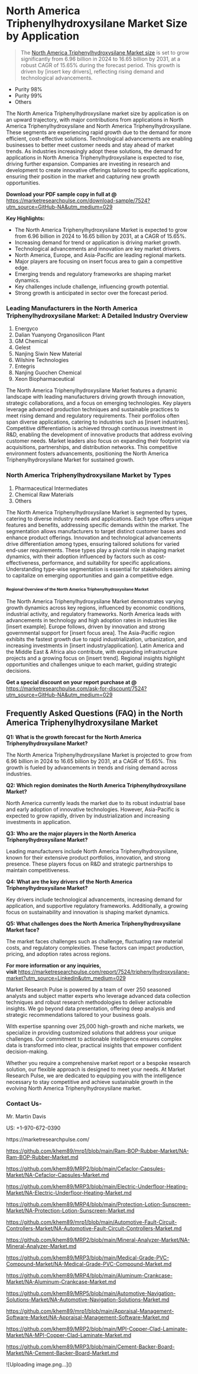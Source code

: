 <h1>North America Triphenylhydroxysilane Market&nbsp;Size by Application</h1><blockquote><p>The <a href="https://marketresearchpulse.com/download-sample/7524?utm_source=GitHub-NA&amp;utm_medium=029">North America Triphenylhydroxysilane Market size</a> is set to grow significantly from 6.96 billion in 2024 to 16.65 billion by 2031, at a robust CAGR of 15.65% during the forecast period. This growth is driven by [insert key drivers], reflecting rising demand and technological advancements.</p></blockquote><ul><li>Purity 98%<li> Purity 99%<li> Others</li></ul><p>The North America Triphenylhydroxysilane market size by application is on an upward trajectory, with major contributions from applications in North America Triphenylhydroxysilane and North America Triphenylhydroxysilane. These segments are experiencing rapid growth due to the demand for more efficient, cost-effective solutions. Technological advancements are enabling businesses to better meet customer needs and stay ahead of market trends. As industries increasingly adopt these solutions, the demand for applications in North America Triphenylhydroxysilane is expected to rise, driving further expansion. Companies are investing in research and development to create innovative offerings tailored to specific applications, ensuring their position in the market and capturing new growth opportunities.</p><p><strong>Download your PDF sample copy in full at @ </strong><a href="https://marketresearchpulse.com/download-sample/7524?utm_source=GitHub-NA&amp;utm_medium=029">https://marketresearchpulse.com/download-sample/7524?utm_source=GitHub-NA&amp;utm_medium=029</a></p><p><strong>Key Highlights: </strong></p><ul><li>The North America Triphenylhydroxysilane Market is expected to grow from 6.96 billion in 2024 to 16.65 billion by 2031, at a CAGR of 15.65%.</li><li>Increasing demand for trend or application is driving market growth.</li><li>Technological advancements and innovation are key market drivers.</li><li>North America, Europe, and Asia-Pacific are leading regional markets.</li><li>Major players are focusing on insert focus area to gain a competitive edge.</li><li>Emerging trends and regulatory frameworks are shaping market dynamics.</li><li>Key challenges include challenge, influencing growth potential.</li><li>Strong growth is anticipated in sector over the forecast period.</li></ul><h3>Leading Manufacturers in the North America Triphenylhydroxysilane Market: A Detailed Industry Overview</h3><ol><li>Energyco</li><li>Dalian Yuanyong Organosilicon Plant</li><li>GM Chemical</li><li>Gelest</li><li>Nanjing Siwin New Material</li><li>Wilshire Technologies</li><li>Entegris</li><li>Nanjing Guochen Chemical</li><li>Xeon Biopharmaceutical</li></ol><div class="flex max-w-full flex-col flex-grow"><div class="min-h-8 text-message flex w-full flex-col items-end gap-2 whitespace-normal break-words [.text-message+&amp;]:mt-5" dir="auto" data-message-author-role="assistant" data-message-id="fd8432e4-4910-450d-b182-61b7bfb0a01f" data-message-model-slug="gpt-4o"><div class="flex w-full flex-col gap-1 empty:hidden first:pt-[3px]"><div class="markdown prose w-full break-words dark:prose-invert light"><p>The North America Triphenylhydroxysilane Market features a dynamic landscape with leading manufacturers driving growth through innovation, strategic collaborations, and a focus on emerging technologies. Key players leverage advanced production techniques and sustainable practices to meet rising demand and regulatory requirements. Their portfolios often span diverse applications, catering to industries such as [insert industries]. Competitive differentiation is achieved through continuous investment in R&amp;D, enabling the development of innovative products that address evolving customer needs. Market leaders also focus on expanding their footprint via acquisitions, partnerships, and distribution networks. This competitive environment fosters advancements, positioning the North America Triphenylhydroxysilane Market for sustained growth.</p></div></div></div></div><h3>North America Triphenylhydroxysilane Market by Types</h3><ol><li>Pharmaceutical Intermediates<li> Chemical Raw Materials<li> Others</li></ol><div class="flex max-w-full flex-col flex-grow"><div class="min-h-8 text-message flex w-full flex-col items-end gap-2 whitespace-normal break-words [.text-message+&amp;]:mt-5" dir="auto" data-message-author-role="assistant" data-message-id="084470be-0bb7-4664-bddf-5156b4f41249" data-message-model-slug="gpt-4o-mini"><div class="flex w-full flex-col gap-1 empty:hidden first:pt-[3px]"><div class="markdown prose w-full break-words dark:prose-invert light"><p>The North America Triphenylhydroxysilane Market is segmented by types, catering to diverse industry needs and applications. Each type offers unique features and benefits, addressing specific demands within the market. The segmentation allows manufacturers to target distinct customer bases and enhance product offerings. Innovation and technological advancements drive differentiation among types, ensuring tailored solutions for varied end-user requirements. These types play a pivotal role in shaping market dynamics, with their adoption influenced by factors such as cost-effectiveness, performance, and suitability for specific applications. Understanding type-wise segmentation is essential for stakeholders aiming to capitalize on emerging opportunities and gain a competitive edge.</p></div></div></div></div><h3><span style="font-size: 11px;">Regional Overview of the North America Triphenylhydroxysilane Market</span></h3><div class="flex max-w-full flex-col flex-grow"><div class="min-h-8 text-message flex w-full flex-col items-end gap-2 whitespace-normal break-words [.text-message+&amp;]:mt-5" dir="auto" data-message-author-role="assistant" data-message-id="e9038762-ce64-4e30-91c9-9bd413514231" data-message-model-slug="gpt-4o-mini"><div class="flex w-full flex-col gap-1 empty:hidden first:pt-[3px]"><div class="markdown prose w-full break-words dark:prose-invert light"><p>The North America Triphenylhydroxysilane Market demonstrates varying growth dynamics across key regions, influenced by economic conditions, industrial activity, and regulatory frameworks. North America leads with advancements in technology and high adoption rates in industries like [insert example]. Europe follows, driven by innovation and strong governmental support for [insert focus area]. The Asia-Pacific region exhibits the fastest growth due to rapid industrialization, urbanization, and increasing investments in [insert industry/application]. Latin America and the Middle East &amp; Africa also contribute, with expanding infrastructure projects and a growing focus on [insert trend]. Regional insights highlight opportunities and challenges unique to each market, guiding strategic decisions.</p></div></div></div></div><p><strong>Get a special discount on your report purchase at @ </strong><a href="https://marketresearchpulse.com/ask-for-discount/7524?utm_source=GitHub-NA&amp;utm_medium=029">https://marketresearchpulse.com/ask-for-discount/7524?utm_source=GitHub-NA&amp;utm_medium=029</a></p><h2>Frequently Asked Questions (FAQ) in the North America Triphenylhydroxysilane Market</h2><p><strong>Q1: What is the growth forecast for the North America Triphenylhydroxysilane Market?</strong></p><p>The North America Triphenylhydroxysilane Market is projected to grow from 6.96 billion in 2024 to 16.65 billion by 2031, at a CAGR of 15.65%. This growth is fueled by advancements in trends and rising demand across industries.</p><p><strong>Q2: Which region dominates the North America Triphenylhydroxysilane Market?</strong></p><p>North America currently leads the market due to its robust industrial base and early adoption of innovative technologies. However, Asia-Pacific is expected to grow rapidly, driven by industrialization and increasing investments in application.</p><p><strong>Q3: Who are the major players in the North America Triphenylhydroxysilane Market?</strong></p><p>Leading manufacturers include North America Triphenylhydroxysilane, known for their extensive product portfolios, innovation, and strong presence. These players focus on R&amp;D and strategic partnerships to maintain competitiveness.</p><p><strong>Q4: What are the key drivers of the North America Triphenylhydroxysilane Market?</strong></p><p>Key drivers include technological advancements, increasing demand for application, and supportive regulatory frameworks. Additionally, a growing focus on sustainability and innovation is shaping market dynamics.</p><p><strong>Q5: What challenges does the North America Triphenylhydroxysilane Market face?</strong></p><p>The market faces challenges such as challenge, fluctuating raw material costs, and regulatory complexities. These factors can impact production, pricing, and adoption rates across regions.</p><p><strong>For more information or any inquiries, visit&nbsp;</strong><a href="https://marketresearchpulse.com/report/7524/triphenylhydroxysilane-market?utm_source=Linkedin&utm_medium=029">https://marketresearchpulse.com/report/7524/triphenylhydroxysilane-market?utm_source=Linkedin&utm_medium=029</a></p><p>Market Research Pulse is powered by a team of over 250 seasoned analysts and subject matter experts who leverage advanced data collection techniques and robust research methodologies to deliver actionable insights. We go beyond data presentation, offering deep analysis and strategic recommendations tailored to your business goals.</p><p>With expertise spanning over 25,000 high-growth and niche markets, we specialize in providing customized solutions that address your unique challenges. Our commitment to actionable intelligence ensures complex data is transformed into clear, practical insights that empower confident decision-making.</p><p>Whether you require a comprehensive market report or a bespoke research solution, our flexible approach is designed to meet your needs. At Market Research Pulse, we are dedicated to equipping you with the intelligence necessary to stay competitive and achieve sustainable growth in the evolving North America Triphenylhydroxysilane market.</p><h3><strong>Contact Us-</strong></h3><p>Mr. Martin Davis</p><p>US: +1-970-672-0390</p><p>https://marketresearchpulse.com/</p><p><a href="https://github.com/khem89/mrp1/blob/main/Ram-BOP-Rubber-Market/NA-Ram-BOP-Rubber-Market.md">https://github.com/khem89/mrp1/blob/main/Ram-BOP-Rubber-Market/NA-Ram-BOP-Rubber-Market.md</a></p><p><a href="https://github.com/khem89/MRP2/blob/main/Cefaclor-Capsules-Market/NA-Cefaclor-Capsules-Market.md">https://github.com/khem89/MRP2/blob/main/Cefaclor-Capsules-Market/NA-Cefaclor-Capsules-Market.md</a></p><p><a href="https://github.com/khem89/MRP3/blob/main/Electric-Underfloor-Heating-Market/NA-Electric-Underfloor-Heating-Market.md">https://github.com/khem89/MRP3/blob/main/Electric-Underfloor-Heating-Market/NA-Electric-Underfloor-Heating-Market.md</a></p><p><a href="https://github.com/khem89/MRP4/blob/main/Protection-Lotion-Sunscreen-Market/NA-Protection-Lotion-Sunscreen-Market.md">https://github.com/khem89/MRP4/blob/main/Protection-Lotion-Sunscreen-Market/NA-Protection-Lotion-Sunscreen-Market.md</a></p><p><a href="https://github.com/khem89/mrp1/blob/main/Automotive-Fault-Circuit-Controllers-Market/NA-Automotive-Fault-Circuit-Controllers-Market.md">https://github.com/khem89/mrp1/blob/main/Automotive-Fault-Circuit-Controllers-Market/NA-Automotive-Fault-Circuit-Controllers-Market.md</a></p><p><a href="https://github.com/khem89/MRP2/blob/main/Mineral-Analyzer-Market/NA-Mineral-Analyzer-Market.md">https://github.com/khem89/MRP2/blob/main/Mineral-Analyzer-Market/NA-Mineral-Analyzer-Market.md</a></p><p><a href="https://github.com/khem89/MRP3/blob/main/Medical-Grade-PVC-Compound-Market/NA-Medical-Grade-PVC-Compound-Market.md">https://github.com/khem89/MRP3/blob/main/Medical-Grade-PVC-Compound-Market/NA-Medical-Grade-PVC-Compound-Market.md</a></p><p><a href="https://github.com/khem89/MRP4/blob/main/Aluminum-Crankcase-Market/NA-Aluminum-Crankcase-Market.md">https://github.com/khem89/MRP4/blob/main/Aluminum-Crankcase-Market/NA-Aluminum-Crankcase-Market.md</a></p><p><a href="https://github.com/khem89/MRP5/blob/main/Automotive-Navigation-Solutions-Market/NA-Automotive-Navigation-Solutions-Market.md">https://github.com/khem89/MRP5/blob/main/Automotive-Navigation-Solutions-Market/NA-Automotive-Navigation-Solutions-Market.md</a></p><p><a href="https://github.com/khem89/mrp1/blob/main/Appraisal-Management-Software-Market/NA-Appraisal-Management-Software-Market.md">https://github.com/khem89/mrp1/blob/main/Appraisal-Management-Software-Market/NA-Appraisal-Management-Software-Market.md</a></p><p><a href="https://github.com/khem89/MRP2/blob/main/MPI-Copper-Clad-Laminate-Market/NA-MPI-Copper-Clad-Laminate-Market.md">https://github.com/khem89/MRP2/blob/main/MPI-Copper-Clad-Laminate-Market/NA-MPI-Copper-Clad-Laminate-Market.md</a></p><p><a href="https://github.com/khem89/MRP3/blob/main/Cement-Backer-Board-Market/NA-Cement-Backer-Board-Market.md">https://github.com/khem89/MRP3/blob/main/Cement-Backer-Board-Market/NA-Cement-Backer-Board-Market.md</a></p>
![Uploading image.png…]()

